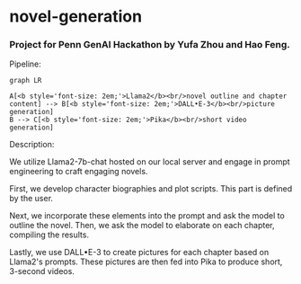 # novel-generation

### Project for Penn GenAI Hackathon by Yufa Zhou and Hao Feng.

Pipeline: 

```mermaid
graph LR

A[<b style='font-size: 2em;'>Llama2</b><br/>novel outline and chapter content] --> B[<b style='font-size: 2em;'>DALL•E-3</b><br/>picture generation]
B --> C[<b style='font-size: 2em;'>Pika</b><br/>short video generation]
```

Description: 

We utilize Llama2-7b-chat hosted on our local server and engage in prompt engineering to craft engaging novels. 

First, we develop character biographies and plot scripts. This part is defined by the user.

Next, we incorporate these elements into the prompt and ask the model to outline the novel. Then, we ask the model to elaborate on each chapter, compiling the results.

Lastly, we use DALL•E-3 to create pictures for each chapter based on Llama2's prompts. These pictures are then fed into Pika to produce short, 3-second videos.

